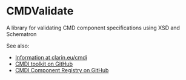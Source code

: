 # CMDValidate
A library for validating CMD component specifications using XSD and Schematron

See also:
- [Information at clarin.eu/cmdi](https://www.clarin.eu/cmdi)
- [CMDI toolkit on GitHub](https://github.com/clarin-eric/cmdi-toolkit)
- [CMDI Component Registry on GitHub](https://github.com/clarin-eric/component-registry-rest)
